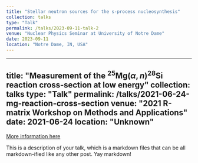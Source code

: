 ```yaml
---
title: "Stellar neutron sources for the s-process nucleosynthesis"
collection: talks
type: "Talk"
permalink: /talks/2023-09-11-talk-2
venue: "Nuclear Physics Seminar at University of Notre Dame"
date: 2023-09-11
location: "Notre Dame, IN, USA"
---
```



---
title: "Measurement of the $^{25}\text{Mg}(\alpha,n)^{28}\text{Si}$ reaction cross-section at low energy"
collection: talks
type: "Talk"
permalink: /talks/2021-06-24-mg-reaction-cross-section
venue: "2021 R-matrix Workshop on Methods and Applications"
date: 2021-06-24
location: "Unknown"
---
[More information here](http://example2.com)

This is a description of your talk, which is a markdown files that can be all markdown-ified like any other post. Yay markdown!
